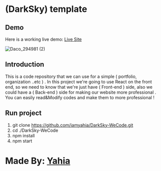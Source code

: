 # (DarkSky) template
## Demo
Here is a working live demo: [Live Site ](https://google.com)


![Daco_294981 (2)](https://user-images.githubusercontent.com/90482598/157772600-eeda8c46-6765-4bc8-84b3-85b7869fc580.png)


## Introduction
This is a code repository that we can use for a simple ( portfolio, organization ..etc ) .
In this project we're going to use React on the front end, so we need to know that we're just have ( Front-end ) side, also we could have a ( Back-end ) side for making our website more professional . 
You can easily read&Modify codes and make them to more professional !




## Run project
1) git clone https://github.com/iamyahia/DarkSky-WeCode.git
2) cd ./DarkSky-WeCode
3) npm install
4) npm start 


# Made By: [Yahia](https://www.instagram.com/yahiahbaiz)
